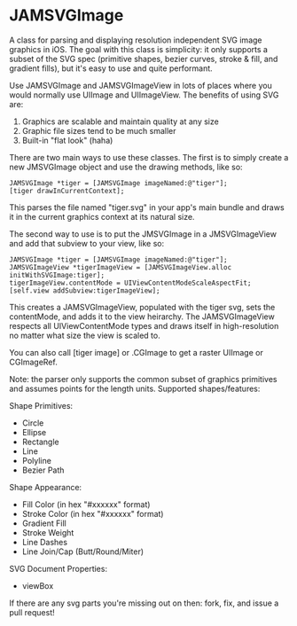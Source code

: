 JAMSVGImage
===========

A class for parsing and displaying resolution independent SVG image graphics in iOS. The goal with this class is simplicity: it only supports a subset of the SVG spec (primitive shapes, bezier curves, stroke & fill, and gradient fills), but it's easy to use and quite performant.

Use JAMSVGImage and JAMSVGImageView in lots of places where you would normally use UIImage and UIImageView. The benefits of using SVG are:

1. Graphics are scalable and maintain quality at any size
2. Graphic file sizes tend to be much smaller
3. Built-in "flat look" (haha)

There are two main ways to use these classes. The first is to simply create a new JMSVGImage object and use the drawing methods, like so:

    JAMSVGImage *tiger = [JAMSVGImage imageNamed:@"tiger"];
    [tiger drawInCurrentContext];

This parses the file named "tiger.svg" in your app's main bundle and draws it in the current graphics context at its natural size.

The second way to use is to put the JMSVGImage in a JMSVGImageView and add that subview to your view, like so:

    JAMSVGImage *tiger = [JAMSVGImage imageNamed:@"tiger"];
    JAMSVGImageView *tigerImageView = [JAMSVGImageView.alloc initWithSVGImage:tiger];
    tigerImageView.contentMode = UIViewContentModeScaleAspectFit;
    [self.view addSubview:tigerImageView];

This creates a JAMSVGImageView, populated with the tiger svg, sets the contentMode, and adds it to the view heirarchy. The JAMSVGImageView respects all UIViewContentMode types and draws itself in high-resolution no matter what size the view is scaled to.

You can also call [tiger image] or .CGImage to get a raster UIImage or CGImageRef.

Note: the parser only supports the common subset of graphics primitives and assumes points for the length units. Supported shapes/features:

Shape Primitives:
- Circle
- Ellipse
- Rectangle
- Line
- Polyline
- Bezier Path

Shape Appearance:
- Fill Color (in hex "#xxxxxx" format)
- Stroke Color (in hex "#xxxxxx" format)
- Gradient Fill
- Stroke Weight
- Line Dashes
- Line Join/Cap (Butt/Round/Miter)

SVG Document Properties:
- viewBox

If there are any svg parts you're missing out on then: fork, fix, and issue a pull request!
